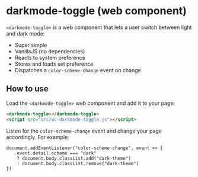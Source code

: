 # darkmode-toggle (web component)

`<darkmode-toggle>` is a web component that lets a user switch between light and dark mode:

* Super simple
* VanillaJS (no dependencies)
* Reacts to system preference
* Stores and loads set preference
* Dispatches a `color-scheme-change` event on change

## How to use
Load the `<darkmode-toggle>` web component and add it to your page:

```html
<darkmode-toggle></darkmode-toggle>
<script src="src/wc-darkmode-toggle.js"></script>
```

Listen for the `color-scheme-change` event and change your page accordingly. For example:

```javacript
document.addEventListener("color-scheme-change", event => {
    event.detail.scheme === "dark"
    ? document.body.classList.add("dark-theme")
    : document.body.classList.remove("dark-theme")
})
```
